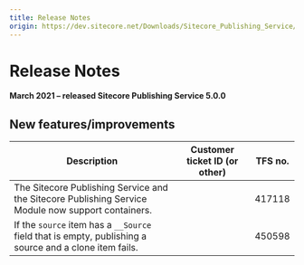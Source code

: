 ```yaml
---
title: Release Notes
origin: https://dev.sitecore.net/Downloads/Sitecore_Publishing_Service/5x/Sitecore_Publishing_Service_500/Release_Notes
---
```


# Release Notes

**March 2021 – released Sitecore Publishing Service 5.0.0**

## New features/improvements

 | Description | Customer ticket ID (or other) | TFS no. |
 | --- | --- | --- |
 | The Sitecore Publishing Service and the Sitecore Publishing Service Module now ​support containers. |  | 417118 |
 | If the `source` item has a `__Source` field that is empty, ​publishing a source and a clone item fails. |  | 450598 |